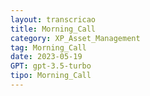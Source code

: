```yaml
---
layout: transcricao
title: Morning_Call
category: XP_Asset_Management
tag: Morning_Call
date: 2023-05-19
GPT: gpt-3.5-turbo
tipo: Morning_Call
---
```



<script src="https://www.youtube.com/iframe_api"></script>
<script>
let player;

function onYouTubeIframeAPIReady() {
    player = new YT.Player('youtubeVideo', {
        height: '390',
        width: '640',
        videoId: 'dlKxAOa_vEE',
    });
}

function jumpToTimestamp(secs) {
    let timestamp = secs; // Set the desired timestamp in seconds
    player.seekTo(timestamp);
}
</script>
<div id="youtubeVideo"></div>